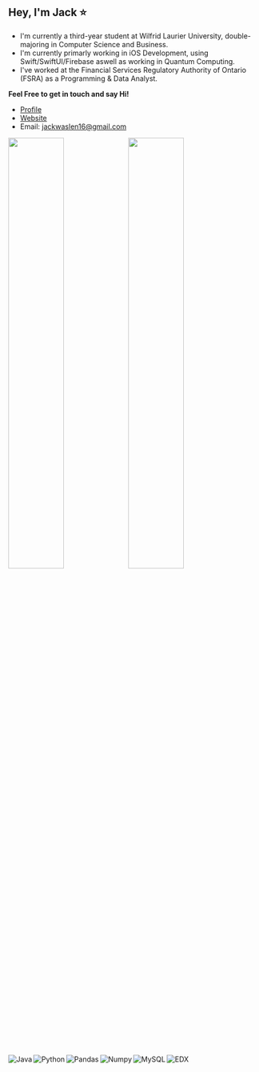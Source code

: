 ## Hey, I'm Jack ⭐️
- I'm currently a third-year student at Wilfrid Laurier University, double-majoring in Computer Science and Business.
- I'm currently primarly working in iOS Development, using Swift/SwiftUI/Firebase aswell as working in Quantum Computing.
- I've worked at the Financial Services Regulatory Authority of Ontario (FSRA) as a Programming & Data Analyst. 

**Feel Free to get in touch and say Hi!**
- [Profile](https://github.com/jackwaslen "Jack Waslen")
- [Website](https://www.linkedin.com/in/jack-waslen-4ab873223/ "Welcome")
- Email: jackwaslen16@gmail.com


<img align="left" width="47%" src="https://github-readme-stats.vercel.app/api?username=jackwaslen&show_icons=true&theme=tokyonight"/>

<img align="left" width="47%" src="https://github-readme-stats.vercel.app/api/top-langs/?username=jackwaslen"/>

<img align="left" alt="Java" src="https://img.shields.io/badge/java-%23ED8B00.svg?style=for-the-badge&logo=java&logoColor=white"/>
<img align="left" alt="Python" src="https://img.shields.io/badge/python-3670A0?style=for-the-badge&logo=python&logoColor=ffdd54"/>
<img align="left" alt="Pandas" src="https://img.shields.io/badge/pandas-%23150458.svg?style=for-the-badge&logo=pandas&logoColor=white"/>
<img align="left" alt="Numpy" src="https://img.shields.io/badge/numpy-%23013243.svg?style=for-the-badge&logo=numpy&logoColor=white"/>
<img align="left" alt="MySQL" src="https://img.shields.io/badge/mysql-%2300f.svg?style=for-the-badge&logo=mysql&logoColor=white"/>
<img align="left" alt="EDX" src="https://img.shields.io/badge/edX-%2302262B.svg?style=for-the-badge&logo=edX&logoColor=white"/>





